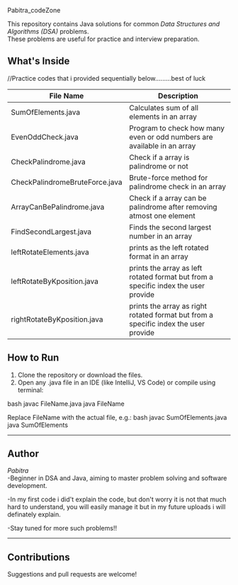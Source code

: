 Pabitra_codeZone

This repository contains Java solutions for common *Data Structures and Algorithms (DSA)* problems.  
These problems are useful for practice and interview preparation.

## What's Inside
//Practice codes that i provided sequentially below.........best of luck

| File Name                     | Description                          |
|------------------------------|--------------------------------------|
| SumOfElements.java           | Calculates sum of all elements in an array |
| EvenOddCheck.java            | Program to check how many even or odd numbers are available in an array |
| CheckPalindrome.java         | Check if a array is palindrome or not    |
| CheckPalindromeBruteForce.java| Brute-force method for palindrome check in an array |
| ArrayCanBePalindrome.java    | Check if a array can be palindrome after removing atmost one element |
| FindSecondLargest.java       | Finds the second largest number in an array |
| leftRotateElements.java      | prints as the left rotated format in an array |
| leftRotateByKposition.java   | prints the array as left rotated format but from a specific index the user provide|
| rightRotateByKposition.java  | prints the array as right rotated format but from a specific index the user provide|

## How to Run

1. Clone the repository or download the files.
2. Open any .java file in an IDE (like IntelliJ, VS Code) or compile using terminal:

bash
javac FileName.java
java FileName


Replace FileName with the actual file, e.g.:
bash
javac SumOfElements.java
java SumOfElements


---

## Author
*Pabitra*  
-Beginner in DSA and Java, aiming to master problem solving and software development.

-In my first code i did't explain the code, but don't worry it is not that much hard to understand, you will easily manage it but in my future uploads i will definately explain.

-Stay tuned for more such problems!!

---

## Contributions
Suggestions and pull requests are welcome!
